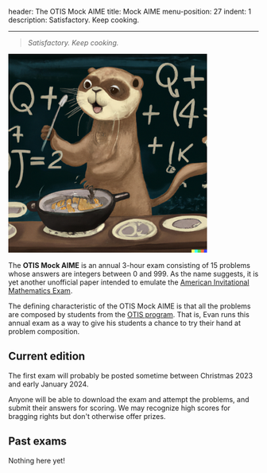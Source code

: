 header: The OTIS Mock AIME
title: Mock AIME
menu-position: 27
indent: 1
description: Satisfactory. Keep cooking.

---

> _Satisfactory. Keep cooking._

<img src="static/otter-cooking.png"
  alt="An otter in front of a blackboard cooking a dish."
  width="400" />

The **OTIS Mock AIME** is an annual 3-hour exam consisting of 15 problems
whose answers are integers between $0$ and $999$.
As the name suggests, it is yet another unofficial paper intended to emulate the
[American Invitational Mathematics Exam][aime].

The defining characteristic of the OTIS Mock AIME is that all the problems
are composed by students from the [OTIS program](otis.html).
That is, Evan runs this annual exam as a way to give his students
a chance to try their hand at problem composition.

## Current edition

The first exam will probably be posted sometime
between Christmas 2023 and early January 2024.

Anyone will be able to download the exam and attempt the problems,
and submit their answers for scoring.
We may recognize high scores for bragging rights
but don't otherwise offer prizes.

## Past exams

Nothing here yet!

[aime]: https://en.wikipedia.org/wiki/American_Invitational_Mathematics_Examination
